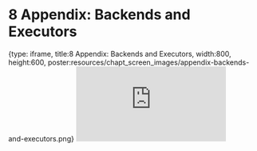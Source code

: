# 8 Appendix: Backends and Executors
 
{type: iframe, title:8 Appendix: Backends and Executors, width:800, height:600, poster:resources/chapt_screen_images/appendix-backends-and-executors.png}
![](https://hutchdatascience.org/WDL_Workflows_Guide/no_toc/appendix-backends-and-executors.html)
 

 
